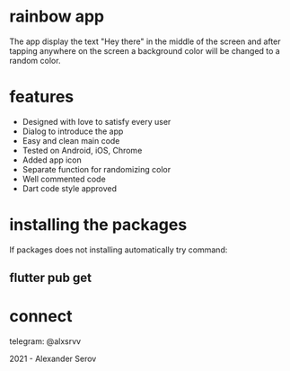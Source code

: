 # rainbow app

The app display the text "Hey there" in the middle of the screen and after tapping anywhere on the screen a background color will be changed to a random color.

# features

- Designed with love to satisfy every user
- Dialog to introduce the app
- Easy and clean main code
- Tested on Android, iOS, Chrome
- Added app icon
- Separate function for randomizing color
- Well commented code
- Dart code style approved

# installing the packages

If packages does not installing automatically try command:
## flutter pub get

# connect
telegram: @alxsrvv

2021 - Alexander Serov